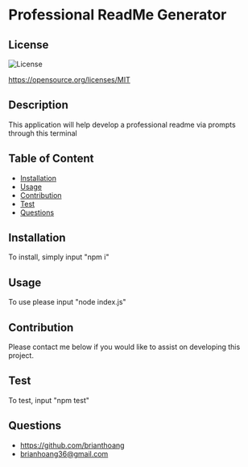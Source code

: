 # Professional ReadMe Generator
  ## License
  ![License](https://img.shields.io/badge/License-MIT-green)
  
  https://opensource.org/licenses/MIT
  ## Description
  This application will help develop a professional readme via prompts through this terminal 

  ## Table of Content
  * [Installation](#Installation)
  * [Usage](#Usage)
  * [Contribution](#Contribution)
  * [Test](#Test)
  * [Questions](#Questions)
  
  ## Installation
  To install, simply input "npm i"

  ## Usage
  To use please input "node index.js"

  ## Contribution
  Please contact me below if you would like to assist on developing this project. 

  ## Test
  To test, input "npm test"

  ## Questions
  * https://github.com/brianthoang
  * brianhoang36@gmail.com
